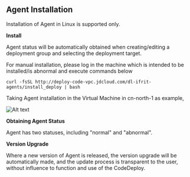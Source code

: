 ## Agent Installation

Installation of Agent in Linux is supported only.

**Install**

Agent status will be automatically obtained when creating/editing a deployment group and selecting the deployment target.

For manual installation, please log in the machine which is intended to be installed/is abnormal and execute commands below

```
curl -fsSL http://deploy-code-vpc.jdcloud.com/dl-ifrit-agents/install_deploy | bash
```

Taking Agent installation in the Virtual Machine in cn-north-1 as example,

![Alt text](https://github.com/jdcloudcom/cn/blob/codedeploy/image/CodeDeploy/starting20.png)


**Obtaining Agent Status**

Agent has two statuses, including "normal" and "abnormal".


**Version Upgrade**

Where a new version of Agent is released, the version upgrade will be automatically made, and the update process is transparent to the user, without influence to function and use of the CodeDeploy.
